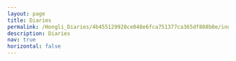 ```yaml
---
layout: page
title: Diaries
permalink: /Hongli_Diaries/4b455129928ce048e6fca751377ca365df808b0e/index.html
description: Diaries
nav: true
horizontal: false
---
```

